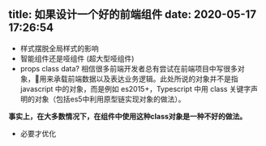 title: 如果设计一个好的前端组件
date: 2020-05-17 17:26:54
---

- 样式摆脱全局样式的影响
- 智能组件还是哑组件 (超大型哑组件)
- props class data?
相信很多前端开发者总有尝试在前端项目中写很多对象，用来承载前端数据以及表达业务逻辑。此处所说的对象并不是指 javascript 中的对象，而是例如 es2015+，Typescript 中用 class 关键字声明的对象（包括es5中利用原型链实现对象的做法）。

**事实上，在大多数情况下，在组件中使用这种class对象是一种不好的做法。**


- 必要才优化